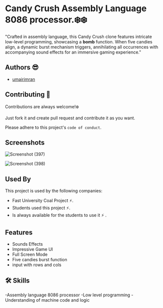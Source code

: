 
# Candy Crush  Assembly Language 8086 processor.❄️❄️

"Crafted in assembly language, this Candy Crush clone features intricate low-level programming, showcasing a **bomb** function. When five candies align, a dynamic burst mechanism triggers, annihilating all occurrences with accompanying sound effects for an immersive gaming experience."


## Authors  😎 

- [umairimran](https://www.github.com/umairimran)


## Contributing 👵

Contributions are always welcome!❄️

Just fork it and create pull request and contribute it as you want.

Please adhere to this project's `code of conduct`.


## Screenshots
![Screenshot (397)](https://github.com/umairimran/candyCrush/assets/66002305/05cdea7c-e1a4-4917-b51b-544085053fc5)

![Screenshot (398)](https://github.com/umairimran/candyCrush/assets/66002305/d4452313-4c15-4ccf-929d-7d90130942db)

## Used By

This project is used by the following companies:

- Fast University Coal Project ⚡.
- Students used this project ⚡.
- Is always available for the students to use it ⚡ .


## Features

- Sounds Effects
- Impressive Game UI
- Full Screen Mode
- Five candies burst function
- input with rows and cols


## 🛠 Skills
-Assembly language 8086 processor
-Low level programming
-Understanding of machine code and logic
